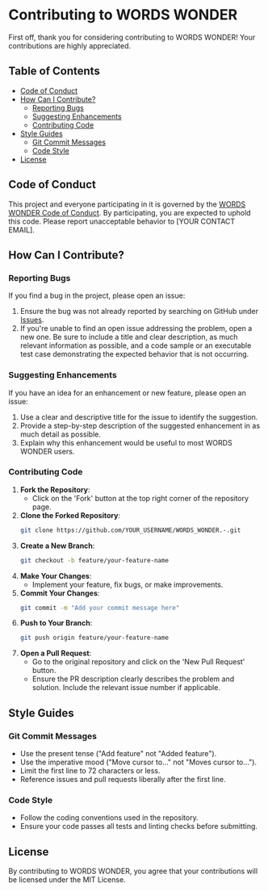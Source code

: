# Contributing to WORDS WONDER

First off, thank you for considering contributing to WORDS WONDER! Your contributions are highly appreciated.

## Table of Contents
- [Code of Conduct](#code-of-conduct)
- [How Can I Contribute?](#how-can-i-contribute)
  - [Reporting Bugs](#reporting-bugs)
  - [Suggesting Enhancements](#suggesting-enhancements)
  - [Contributing Code](#contributing-code)
- [Style Guides](#style-guides)
  - [Git Commit Messages](#git-commit-messages)
  - [Code Style](#code-style)
- [License](#license)

## Code of Conduct
This project and everyone participating in it is governed by the [WORDS WONDER Code of Conduct](CODE_OF_CONDUCT.md). By participating, you are expected to uphold this code. Please report unacceptable behavior to [YOUR CONTACT EMAIL].

## How Can I Contribute?

### Reporting Bugs
If you find a bug in the project, please open an issue:
1. Ensure the bug was not already reported by searching on GitHub under [Issues](https://github.com/RPY09/WORDS_WONDER.-/issues).
2. If you're unable to find an open issue addressing the problem, open a new one. Be sure to include a title and clear description, as much relevant information as possible, and a code sample or an executable test case demonstrating the expected behavior that is not occurring.

### Suggesting Enhancements
If you have an idea for an enhancement or new feature, please open an issue:
1. Use a clear and descriptive title for the issue to identify the suggestion.
2. Provide a step-by-step description of the suggested enhancement in as much detail as possible.
3. Explain why this enhancement would be useful to most WORDS WONDER users.

### Contributing Code
1. **Fork the Repository**:
    - Click on the 'Fork' button at the top right corner of the repository page.
2. **Clone the Forked Repository**:
    ```sh
    git clone https://github.com/YOUR_USERNAME/WORDS_WONDER.-.git
    ```
3. **Create a New Branch**:
    ```sh
    git checkout -b feature/your-feature-name
    ```
4. **Make Your Changes**:
    - Implement your feature, fix bugs, or make improvements.
5. **Commit Your Changes**:
    ```sh
    git commit -m "Add your commit message here"
    ```
6. **Push to Your Branch**:
    ```sh
    git push origin feature/your-feature-name
    ```
7. **Open a Pull Request**:
    - Go to the original repository and click on the 'New Pull Request' button.
    - Ensure the PR description clearly describes the problem and solution. Include the relevant issue number if applicable.

## Style Guides

### Git Commit Messages
- Use the present tense ("Add feature" not "Added feature").
- Use the imperative mood ("Move cursor to..." not "Moves cursor to...").
- Limit the first line to 72 characters or less.
- Reference issues and pull requests liberally after the first line.

### Code Style
- Follow the coding conventions used in the repository.
- Ensure your code passes all tests and linting checks before submitting.

## License
By contributing to WORDS WONDER, you agree that your contributions will be licensed under the MIT License.
